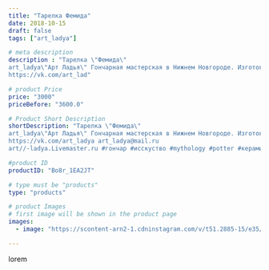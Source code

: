 ```yaml
---
title: "Тарелка Фемида"
date: 2018-10-15
draft: false
tags: ["art_ladya"]

# meta description
description : "Тарелка \"Фемида\" 
art_ladya\"Арт Ладья\" Гончарная мастерская в Нижнем Новгороде. Изготовление керамики и мастер//-классы по обучению. 
https://vk.com/art_lad"

# product Price
price: "3000"
priceBefore: "3600.0"

# Product Short Description
shortDescription: "Тарелка \"Фемида\" 
art_ladya\"Арт Ладья\" Гончарная мастерская в Нижнем Новгороде. Изготовление керамики и мастер//-классы по обучению. 
https://vk.com/art_ladya art_ladya@mail.ru 
art//-ladya.Livemaster.ru #гончар #исскуство #mythology #potter #керамикадляинтерьера #керамикаручнаяработа #гончарнаямастерская #керамиканазаказ #handmade #посудаизглины #керамика #гончарнаяпосуда #эксклюзивнаякерамика #dishes #decor #ceramicar #ceramicware #claygoods #посуда #earthenware #ceramic #design #restaurant #миска #тарелка #ceramicart #themis #plate #clay #авторскаякерамика"

#product ID
productID: "Bo8r_1EA2JT"

# type must be "products"
type: "products"

# product Images
# first image will be shown in the product page
images:
  - image: "https://scontent-arn2-1.cdninstagram.com/v/t51.2885-15/e35/42003637_2026331707427373_3321635455727293790_n.jpg?se=7&tp=1&_nc_ht=scontent-arn2-1.cdninstagram.com&_nc_cat=109&_nc_ohc=rqF9fCuBbMMAX9tgp0U&ccb=7-4&oh=201c106625df6a036e67e92340a40924&oe=6084EAAC&_nc_sid=86f79a&ig_cache_key=MTg5MDU3OTQ0NTg5MTQyNDg1MQ%3D%3D.2-ccb7-4"

---
```

lorem
